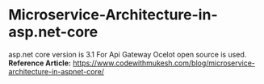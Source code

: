 # Microservice-Architecture-in-asp.net-core
asp.net core version is 3.1
For Api Gateway Ocelot open source is used.<br />
<b>Reference Article:</b> https://www.codewithmukesh.com/blog/microservice-architecture-in-aspnet-core/
